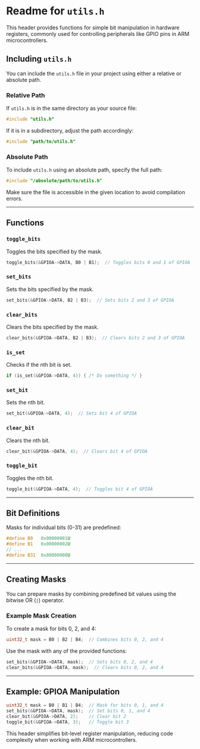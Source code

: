 # Readme for `utils.h`

This header provides functions for simple bit manipulation in hardware registers, commonly used for controlling peripherals like GPIO pins in ARM microcontrollers.

## Including `utils.h`

You can include the `utils.h` file in your project using either a relative or absolute path.

### Relative Path

If `utils.h` is in the same directory as your source file:

```c
#include "utils.h"
```

If it is in a subdirectory, adjust the path accordingly:

```c
#include "path/to/utils.h"
```

### Absolute Path

To include `utils.h` using an absolute path, specify the full path:

```c
#include "/absolute/path/to/utils.h"
```

Make sure the file is accessible in the given location to avoid compilation errors.

---

## Functions

### `toggle_bits`

Toggles the bits specified by the mask.

```c
toggle_bits(&GPIOA->DATA, B0 | B1);  // Toggles bits 0 and 1 of GPIOA
```

### `set_bits`

Sets the bits specified by the mask.

```c
set_bits(&GPIOA->DATA, B2 | B3);  // Sets bits 2 and 3 of GPIOA
```

### `clear_bits`

Clears the bits specified by the mask.

```c
clear_bits(&GPIOA->DATA, B2 | B3);  // Clears bits 2 and 3 of GPIOA
```

### `is_set`

Checks if the nth bit is set.

```c
if (is_set(&GPIOA->DATA, 4)) { /* Do something */ }
```

### `set_bit`

Sets the nth bit.

```c
set_bit(&GPIOA->DATA, 4);  // Sets bit 4 of GPIOA
```

### `clear_bit`

Clears the nth bit.

```c
clear_bit(&GPIOA->DATA, 4);  // Clears bit 4 of GPIOA
```

### `toggle_bit`

Toggles the nth bit.

```c
toggle_bit(&GPIOA->DATA, 4);  // Toggles bit 4 of GPIOA
```

---

## Bit Definitions

Masks for individual bits (0-31) are predefined:

```c
#define B0   0x00000001U
#define B1   0x00000002U
// ...
#define B31  0x80000000U
```

---

## Creating Masks

You can prepare masks by combining predefined bit values using the bitwise OR (`|`) operator.

### Example Mask Creation

To create a mask for bits 0, 2, and 4:

```c
uint32_t mask = B0 | B2 | B4;  // Combines bits 0, 2, and 4
```

Use the mask with any of the provided functions:

```c
set_bits(&GPIOA->DATA, mask);  // Sets bits 0, 2, and 4
clear_bits(&GPIOA->DATA, mask);  // Clears bits 0, 2, and 4
```

---

## Example: GPIOA Manipulation

```c
uint32_t mask = B0 | B1 | B4;  // Mask for bits 0, 1, and 4
set_bits(&GPIOA->DATA, mask);  // Set bits 0, 1, and 4
clear_bit(&GPIOA->DATA, 2);    // Clear bit 2
toggle_bit(&GPIOA->DATA, 3);   // Toggle bit 3
```

This header simplifies bit-level register manipulation, reducing code complexity when working with ARM microcontrollers.
